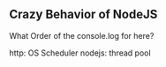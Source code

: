 ## Crazy Behavior of NodeJS

What Order of the console.log for here?

http: OS Scheduler 
nodejs: thread pool
